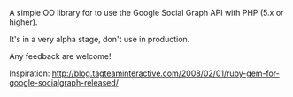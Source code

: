 A simple OO library for to use the Google Social Graph API with PHP (5.x or higher).

It's in a very alpha stage, don't use in production.

Any feedback are welcome!

Inspiration: http://blog.tagteaminteractive.com/2008/02/01/ruby-gem-for-google-socialgraph-released/
